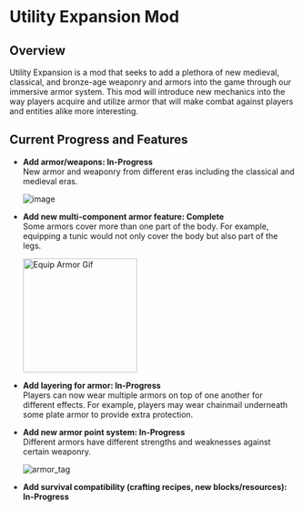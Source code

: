 # Utility Expansion Mod

## Overview
Utility Expansion is a mod that seeks to add a plethora of new medieval, classical, and bronze-age weaponry and armors into the game through our immersive armor system. This mod will introduce new mechanics into the way players acquire and utilize armor that will make combat against players and entities alike more interesting. 

## Current Progress and Features
- **Add armor/weapons: In-Progress**   
  New armor and weaponry from different eras including the classical and medieval eras. 

  ![image](https://github.com/boomty/UtilityExpansion/assets/114364542/3361f942-6d7a-48eb-acfd-043be2439924)

- **Add new multi-component armor feature: Complete**  
  Some armors cover more than one part of the body. For example, equipping a tunic would not only cover the body but also part of the legs.

  <img src="https://media4.giphy.com/media/v1.Y2lkPTc5MGI3NjExNG14M2tlNjl4enp2OWF0MjBheXFnb2EzYmJjZjFjMDNybnU2d2dtcSZlcD12MV9pbnRlcm5hbF9naWZfYnlfaWQmY3Q9Zw/ZihjqcfDa3xqKXl8Yn/giphy.gif" alt="Equip Armor Gif" width="200" />

- **Add layering for armor: In-Progress**   
  Players can now wear multiple armors on top of one another for different effects. For example, players may wear chainmail underneath some plate armor to provide extra protection.

- **Add new armor point system: In-Progress**   
  Different armors have different strengths and weaknesses against certain weaponry. 

  ![armor_tag](https://github.com/boomty/UtilityExpansion/assets/114364542/cf3deca7-9c6e-41a9-8bc1-dc0fa41dd119)

- **Add survival compatibility (crafting recipes, new blocks/resources): In-Progress**  
